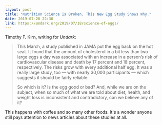 ```yaml
---
layout: post
title: "Nutrition Science Is Broken. This New Egg Study Shows Why."
date: 2019-07-20 22:30
link: https://undark.org/2019/07/18/science-of-eggs/
---
```


Timothy F. Kirn, writing for *Undark*:

>  This March, a study published in JAMA put the egg back on the hot seat. It found that the amount of cholesterol in a bit less than two large eggs a day was associated with an increase in a person’s risk of cardiovascular disease and death by 17 percent and 18 percent, respectively. The risks grow with every additional half egg. It was a really large study, too — with nearly 30,000 participants — which suggests it should be fairly reliable.
>
> So which is it? Is the egg good or bad? And, while we are on the subject, when so much of what we are told about diet, health, and weight loss is inconsistent and contradictory, can we believe any of it?

This happens with coffee and so many other foods. It's a wonder anyone still pays attention to news articles about these studies at all.
